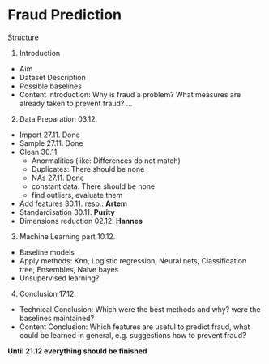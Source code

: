 # Fraud Prediction

Structure

1. Introduction
  - Aim
  - Dataset Description
  - Possible baselines
  - Content introduction: Why is fraud a problem? What measures are already taken to prevent fraud? ...

2. Data Preparation 03.12.
  - Import 27.11. Done
  - Sample 27.11. Done
  - Clean 30.11.
    - Anormalities (like: Differences do not match)
    - Duplicates: There should be none
    - NAs 27.11. Done
    - constant data: There should be none
    - find outliers, evaluate them
  - Add features 30.11. resp.: **Artem**
  - Standardisation 30.11. **Purity**
  - Dimensions reduction 02.12. **Hannes**
  
3. Machine Learning part 10.12.
 - Baseline models
 - Apply methods: Knn, Logistic regression, Neural nets, Classification tree, Ensembles, Naive bayes
 - Unsupervised learning?

4. Conclusion 17.12.
 - Technical Conclusion: Which were the best methods and why? were the baselines maintained?
 - Content Conclusion: Which features are useful to predict fraud, what could be learned in general, e.g. suggestions how to prevent fraud?
 
 **Until 21.12 everything should be finished**
